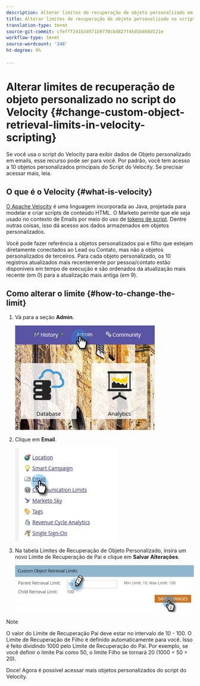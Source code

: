 ```yaml
---
description: Alterar limites de recuperação de objeto personalizado em scripts do Velocity - Documentos do Marketo - Documentação do produto
title: Alterar limites de recuperação de objeto personalizado no script do Velocity
translation-type: tm+mt
source-git-commit: cfefff241b34571b9778cbd827f45d1b468d121e
workflow-type: tm+mt
source-wordcount: '248'
ht-degree: 0%

---
```



# Alterar limites de recuperação de objeto personalizado no script do Velocity {#change-custom-object-retrieval-limits-in-velocity-scripting}

Se você usa o script do Velocity para exibir dados de Objeto personalizado em emails, esse recurso pode ser para você. Por padrão, você tem acesso a 10 objetos personalizados principais do Script do Velocity. Se precisar acessar mais, leia.

## O que é o Velocity {#what-is-velocity}

[O Apache Velocity](https://velocity.apache.org/) é uma linguagem incorporada ao Java, projetada para modelar e criar scripts de conteúdo HTML. O Marketo permite que ele seja usado no contexto de Emails por meio do uso de [tokens de script](/help/marketo/product-docs/email-marketing/general/using-tokens/create-an-email-script-token.md). Dentre outras coisas, isso dá acesso aos dados armazenados em objetos personalizados.

Você pode fazer referência a objetos personalizados pai e filho que estejam diretamente conectados ao Lead ou Contato, mas não a objetos personalizados de terceiros. Para cada objeto personalizado, os 10 registros atualizados mais recentemente por pessoa/contato estão disponíveis em tempo de execução e são ordenados da atualização mais recente (em 0) para a atualização mais antiga (em 9).

## Como alterar o limite {#how-to-change-the-limit}

1. Vá para a seção **Admin**.

   ![](assets/change-custom-object-retrieval-limits-in-velocity-scripting-1.png)

1. Clique em **Email**.

   ![](assets/change-custom-object-retrieval-limits-in-velocity-scripting-2.png)

1. Na tabela Limites de Recuperação de Objeto Personalizado, insira um novo Limite de Recuperação de Pai e clique em **Salvar Alterações**.

   ![](assets/change-custom-object-retrieval-limits-in-velocity-scripting-3.png)

>[!NOTE]
>
>O valor do Limite de Recuperação Pai deve estar no intervalo de 10 - 100. O Limite de Recuperação de Filho é definido automaticamente para você. Isso é feito dividindo 1000 pelo Limite de Recuperação do Pai. Por exemplo, se você definir o limite Pai como 50, o limite Filho se tornará 20 (1000 ÷ 50 = 20).

Doce! Agora é possível acessar mais objetos personalizados do script do Velocity.
